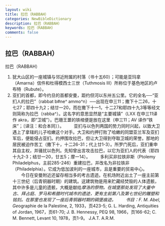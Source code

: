 ```yaml
---
layout: wiki
title: 拉巴（RABBAH）
categories: NewBibleDictionary
description: 拉巴（RABBAH）
keywords: 拉巴（RABBAH）
comments: false
---
```


## 拉巴（RABBAH）



拉巴（RABBAH）
1. 犹大山区的一座城镇与邻近附属的村落（书十五60）；可能是亚玛拿（Amarna）信件和杜得模西士三世（Tuthmosis III）所称位于基色地区的卢布特（Rubute）。
2. 亚扪的首都，即今约旦的首都安曼，距约但河以东卅五公里。它的全名──“亚扪人的拉巴”（rabbat b#ne^ ammo^n）──出现在申三11；撒下十二26，十七27；耶四十九2；结廿一20，而在撒下十一1，十二27和耶四十九3等等经文则简称为拉巴（rabba^）。这名字的意思显然是“主要城镇”（LXX 在申三11译作 akra，即“卫城”）。巴珊王噩的铁棺便是放在这里（申三11；AV 译作“铁床”；〔译注：和合本同〕）。
　　亚扪与以色列两国的势力同时兴起，以致大卫遇上了拿辖的儿子哈嫩这个对手。大卫和约押打败了哈嫩的同盟亚兰军及亚扪军后，便能侵占亚扪。约押围攻拉巴，但让大卫得到夺取卫城的荣誉。那地的居民被迫作苦工（撒下十，十二26-31；代上廿1-3）。所罗门死后，亚扪重申其自主权，并骚扰以色列。先知曾出言攻击拉巴，以它为亚扪人的代表（耶四十九2-3；结廿一20，廿五5；摩一14）。
　　多利买非拉铁非斯（Ptolemy Philadelphus，主前285-246）重建拉巴，并改名为非拉铁非（Philadelphia）。它成为低加波利的一座城市，且是重要的贸易中心。
　　今日在安曼附近还留存相当多的考古遗迹。在机场附近出土了一座主前第十三世纪（后青铜器时期）的建筑。这建筑物是用来贮藏经焚毁的人体遗骸，其中许多是儿童的遗骸，大概是献给*摩洛的祭物。在城堡那处发现了大量中古、拜占庭、罗马和希腊时代城市的遗迹，更有主前第八及第七世纪的雕塑和铭刻。在那里也发现了一座后青铜器时期的碉堡痕迹。
　　书目：F. M. Abel, Ge*ographie de la Palestine, 2, 1933，页423-5; G. L. Harding, Antiquities of Jordan, 1967，页61-70; J. B. Hennessy, PEQ 98, 1966，页166-62; C. M. Bennett, Levant 10, 1978，页1-9。
J.A.T.
A.R.M.




